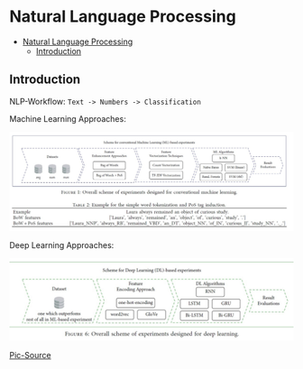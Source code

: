 # Natural Language Processing

- [Natural Language Processing](#natural-language-processing)
	- [Introduction](#introduction)

## Introduction

NLP-Workflow: `Text -> Numbers -> Classification`

Machine Learning Approaches:

<div align="center">
<img src="img/pipeline.jpg" alt="pipeline.jpg" width="1000px">
</div>

Deep Learning Approaches:

<div align="center">
<img src="img/pipeline-deep.jpg" alt="pipelinedeep.jpg" width="1000px">
</div>

[Pic-Source](https://www.researchgate.net/publication/354354484_Automated_Prediction_of_Good_Dictionary_EXamples_GDEX_A_Comprehensive_Experiment_with_Distant_Supervision_Machine_Learning_and_Word_Embedding-Based_Deep_Learning_Techniques)